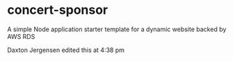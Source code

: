 # concert-sponsor
A simple Node application starter template for a dynamic website backed by AWS RDS


Daxton Jergensen edited this at 4:38 pm
